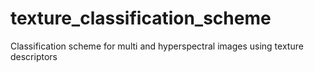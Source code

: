 # texture_classification_scheme
Classification scheme for multi and hyperspectral images using texture descriptors
